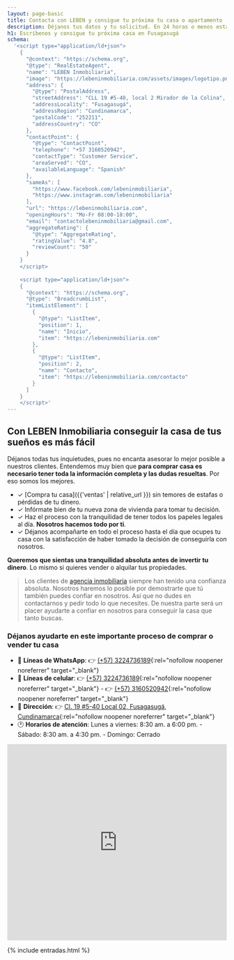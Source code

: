 ```yaml
---
layout: page-basic
title: Contacta con LEBEN y consigue tu próxima tu casa o apartamento
description: Déjanos tus datos y tu solicitud. En 24 horas o menos estaremos contactando contigo y comenzando la búsqueda de tus metas con tu propiedad. ¡Escríbenos!
h1: Escríbenos y consigue tu próxima casa en Fusagasugá
schema:
  '<script type="application/ld+json">
    {
      "@context": "https://schema.org",
      "@type": "RealEstateAgent",
      "name": "LEBEN Inmobiliaria",
      "image": "https://lebeninmobiliaria.com/assets/images/logotipo.png",
      "address": {
        "@type": "PostalAddress",
        "streetAddress": "CLL 19 #5-40, local 2 Mirador de la Colina",
        "addressLocality": "Fusagasugá",
        "addressRegion": "Cundinamarca",
        "postalCode": "252211",
        "addressCountry": "CO"
      },
      "contactPoint": {
        "@type": "ContactPoint",
        "telephone": "+57 3160520942",
        "contactType": "Customer Service",
        "areaServed": "CO",
        "availableLanguage": "Spanish"
      },
      "sameAs": [
        "https://www.facebook.com/lebeninmobiliaria",
        "https://www.instagram.com/lebeninmobiliaria"
      ],
      "url": "https://lebeninmobiliaria.com",
      "openingHours": "Mo-Fr 08:00-18:00",
      "email": "contactolebeninmobiliaria@gmail.com",
      "aggregateRating": {
        "@type": "AggregateRating",
        "ratingValue": "4.8",
        "reviewCount": "50"
      }
    }
    </script>
  
    <script type="application/ld+json">
    {
      "@context": "https://schema.org",
      "@type": "BreadcrumbList",
      "itemListElement": [
        {
          "@type": "ListItem",
          "position": 1,
          "name": "Inicio",
          "item": "https://lebeninmobiliaria.com"
        },
        {
          "@type": "ListItem",
          "position": 2,
          "name": "Contacto",
          "item": "https://lebeninmobiliaria.com/contacto"
        }
      ]
    }
    </script>'
---
```

## Con LEBEN Inmobiliaria conseguir la casa de tus sueños es más fácil

Déjanos todas tus inquietudes, pues no encanta asesorar lo mejor posible a nuestros clientes. Entendemos muy bien que **para comprar casa es necesario tener toda la información completa y las dudas resueltas**. Por eso somos los mejores.

* ✓ [Compra tu casa]({{'ventas' | relative_url }}) sin temores de estafas o pérdidas de tu dinero.
* ✓ Infórmate bien de tu nueva zona de vivienda para tomar tu decisión.
* ✓ Haz el proceso con la tranquilidad de tener todos los papeles legales al día. **Nosotros hacemos todo por ti**.
* ✓ Déjanos acompañarte en todo el proceso hasta el día que ocupes tu casa con la satisfacción de haber tomado la decisión de conseguirla con nosotros.

**Queremos que sientas una tranquilidad absoluta antes de invertir tu dinero**. Lo mismo si quieres vender o alquilar tus propiedades.

> Los clientes de [agencia inmobiliaria](/) siempre han tenido una confianza absoluta. Nosotros haremos lo posible por demostrarte que tú también puedes confiar en nosotros. Así que no dudes en contactarnos y pedir todo lo que necesites. De nuestra parte será un placer ayudarte a confiar en nosotros para conseguir la casa que tanto buscas.

### Déjanos ayudarte en este importante proceso de comprar o vender tu casa

* 🤳 **Líneas de WhatsApp**: 👉 [(+57) 3224736189]({{site.whatsapp}}){:rel="nofollow noopener noreferrer" target="_blank"}
* 📲 **Líneas de celular**: 👉 [(+57) 3224736189]({{site.tel2}}){:rel="nofollow noopener noreferrer" target="_blank"} - 👉 [(+57) 3160520942]({{site.tel1}}){:rel="nofollow noopener noreferrer" target="_blank"}
* 🏢 **Dirección**: 👉 [Cl. 19 #5-40 Local 02, Fusagasugá, Cundinamarca]({{site.maps}}){:rel="nofollow noopener noreferrer" target="_blank"}
* 🕐 **Horarios de atención**: Lunes a viernes: 8:30 am. a 6:00 pm. - Sábado: 8:30 am. a 4:30 pm. - Domingo: Cerrado

<iframe src="https://www.google.com/maps/embed?pb=!1m14!1m8!1m3!1d15950.696324449804!2d-76.0185633!3d1.8785257!3m2!1i1024!2i768!4f13.1!3m3!1m2!1s0x8e257ba38eb5671d%3A0xabb8c090758c852!2sGurCoff%20-%20Helado%20suave%20y%20cafeter%C3%ADa!5e0!3m2!1ses-419!2sco!4v1719496511240!5m2!1ses-419!2sco" width="100%" height="450" style="border:0;" allowfullscreen="" loading="lazy" referrerpolicy="no-referrer-when-downgrade"></iframe>

{% include entradas.html %}
